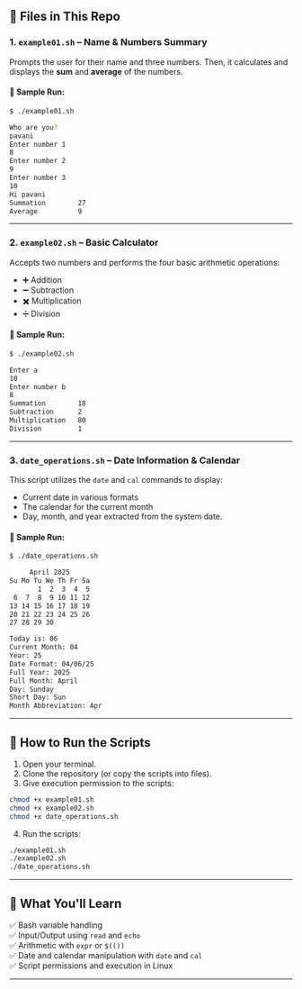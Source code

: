 ## 📁 Files in This Repo

### 1. `example01.sh` – Name & Numbers Summary
Prompts the user for their name and three numbers. Then, it calculates and displays the **sum** and **average** of the numbers.

#### 🧪 Sample Run:
```bash
$ ./example01.sh

Who are you?
pavani
Enter number 1
8
Enter number 2
9
Enter number 3
10
Hi pavani
Summation        27
Average          9
```

---

### 2. `example02.sh` – Basic Calculator
Accepts two numbers and performs the four basic arithmetic operations:
- ➕ Addition
- ➖ Subtraction
- ✖️ Multiplication
- ➗ Division

#### 🧪 Sample Run:
```bash
$ ./example02.sh

Enter a
10
Enter number b
8
Summation        18
Subtraction      2
Multiplication   80
Division         1
```

---

### 3. `date_operations.sh` – Date Information & Calendar
This script utilizes the `date` and `cal` commands to display:
- Current date in various formats
- The calendar for the current month
- Day, month, and year extracted from the system date.

#### 🧪 Sample Run:
```bash
$ ./date_operations.sh

     April 2025
Su Mo Tu We Th Fr Sa
       1  2  3  4  5
 6  7  8  9 10 11 12
13 14 15 16 17 18 19
20 21 22 23 24 25 26
27 28 29 30

Today is: 06
Current Month: 04
Year: 25
Date Format: 04/06/25
Full Year: 2025
Full Month: April
Day: Sunday
Short Day: Sun
Month Abbreviation: Apr
```

---

## 🚀 How to Run the Scripts

1. Open your terminal.
2. Clone the repository (or copy the scripts into files).
3. Give execution permission to the scripts:
```bash
chmod +x example01.sh
chmod +x example02.sh
chmod +x date_operations.sh
```
4. Run the scripts:
```bash
./example01.sh
./example02.sh
./date_operations.sh
```

---

## 🧠 What You'll Learn

✅ Bash variable handling  
✅ Input/Output using `read` and `echo`  
✅ Arithmetic with `expr` or `$(())`  
✅ Date and calendar manipulation with `date` and `cal`  
✅ Script permissions and execution in Linux  

---
